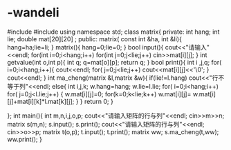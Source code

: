 # -wandeli
#include<iostream>
#include<cmath>
using namespace std;
class matrix{
	private:
		 int hang;
		 int lie; 
		double mat[20][20] ;
	public:
		matrix( const int &ha, int &li){
			hang=ha;lie=li;
			}
		matrix(){
			hang=0;lie=0;
		} 
	    bool input(){
	    	cout<<"请输入"<<endl;
			for(int i=0;i<hang;i++)
			   for(int j=0;j<lie;j++)
			   cin>>mat[i][j]; 
		}
		int getvalue(int o,int p){
			int q;
			q=mat[o][p];
			return q;
		}
		bool print(){
			int i ,j,q;
			for( i=0;i<hang;i++){
		    cout<<endl;
			   for( j=0;j<lie;j++)
			     cout<<mat[i][j]<<'\0';
			  }	   
		    cout<<endl;
		}
		int ma_cheng(matrix &l,matrix &w){
			if(lie!=l.hang)
			cout<<"行不等于列"<<endl;
			else{
			int i,j,k;
			w.hang=hang;
			w.lie=l.lie;
			for( i=0;i<hang;i++)
			   for( j=0;j<l.lie;j++)
			   {
			   w.mat[i][j]=0;
			   for(k=0;k<lie;k++)
			   w.mat[i][j]= w.mat[i][j]+mat[i][k]*l.mat[k][j]; 
		}
		}
		return 0;
		}
		
};
int main(){
	int m,n,i,j,o,p;
	cout<<"请输入矩阵的行与列"<<endl;
	cin>>m>>n; 
	matrix s(m,n);
	s.input();
	s.print();
	cout<<"请输入矩阵的行与列"<<endl;
	cin>>o>>p; 
	matrix t(o,p);
	t.input();
	t.print();
	matrix ww;
	s.ma_cheng(t,ww);
	ww.print();
  }
